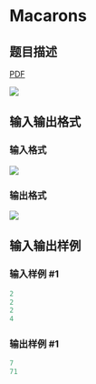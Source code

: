 # Macarons

## 题目描述

[problemUrl]: https://uva.onlinejudge.org/index.php?option=com_onlinejudge&Itemid=8&category=878&page=show_problem&problem=5208

[PDF](https://uva.onlinejudge.org/external/132/p13284.pdf)

![](https://cdn.luogu.com.cn/upload/vjudge_pic/UVA13284/257bc3f55fb5485142b6468a7e54ffe6077eb52a.png)

## 输入输出格式

### 输入格式

![](https://cdn.luogu.com.cn/upload/vjudge_pic/UVA13284/f994cb5ace1d1fe31afbace4ebd6a66ec449b97f.png)

### 输出格式

![](https://cdn.luogu.com.cn/upload/vjudge_pic/UVA13284/fe9f91d92950d7ae818e4535c70bcfaeb65571e6.png)

## 输入输出样例

### 输入样例 #1

```cpp
2
2
2
4
```


### 输出样例 #1

```cpp
7
71
```


